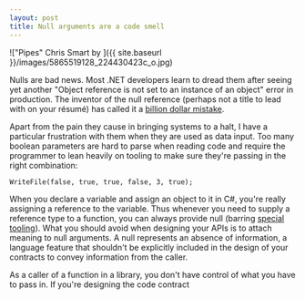 ```yaml
---
layout: post
title: Null arguments are a code smell
---
```


!["Pipes" Chris Smart by ]({{ site.baseurl }}/images/5865519128_224430423c_o.jpg)

Nulls are bad news. Most .NET developers learn to dread them after seeing yet another "Object reference is not set to an instance of an object" error in production. The inventor of the null reference (perhaps not a title to lead with on your résumé) has called it a [billion dollar mistake](https://www.infoq.com/presentations/Null-References-The-Billion-Dollar-Mistake-Tony-Hoare). 

Apart from the pain they cause in bringing systems to a halt, I have a particular frustration with them when they are used as data input. Too many boolean parameters are hard to parse when reading code and require the programmer to lean heavily on tooling to make sure they're passing in the right combination:

```
WriteFile(false, true, true, false, 3, true);
```

When you declare a variable and assign an object to it in C#, you're really assigning a reference to the variable. Thus whenever you need to supply a reference type to a function, you can always provide null (barring [special tooling](https://github.com/Fody/NullGuard)). What you should avoid when designing your APIs is to attach meaning to null arguments. A null represents an absence of information, a language feature that shouldn't be explicitly included in the design of your contracts to convey information from the caller.

As a caller of a function in a library, you don't have control of what you have to pass in. If you're designing the code contract

